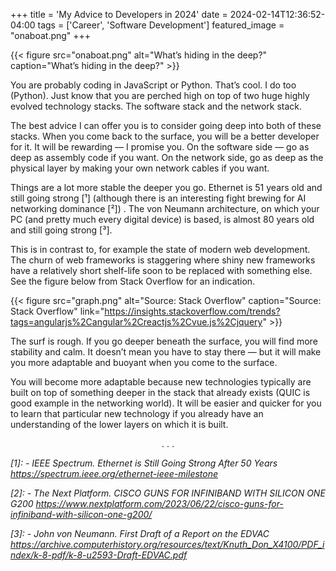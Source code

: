 +++
title = 'My Advice to Developers in 2024'
date = 2024-02-14T12:36:52-04:00
tags = ['Career', 'Software Development']
featured_image = "onaboat.png"
+++

{{< figure src="onaboat.png" alt="What’s hiding in the deep?" caption="What’s hiding in the deep?" >}}

You are probably coding in JavaScript or Python. That’s cool. I do too (Python). Just know that you are perched high on top of two huge highly evolved technology stacks. The software stack and the network stack.

The best advice I can offer you is to consider going deep into both of these stacks. When you come back to the surface, you will be a better developer for it. It will be rewarding — I promise you. On the software side — go as deep as assembly code if you want. On the network side, go as deep as the physical layer by making your own network cables if you want.

Things are a lot more stable the deeper you go. Ethernet is 51 years old and still going strong [¹] (although there is an interesting fight brewing for AI networking dominance [²]) . The von Neumann architecture, on which your PC (and pretty much every digital device) is based, is almost 80 years old and still going strong [³].

This is in contrast to, for example the state of modern web development. The churn of web frameworks is staggering where shiny new frameworks have a relatively short shelf-life soon to be replaced with something else. See the figure below from Stack Overflow for an indication.

{{< figure src="graph.png" alt="Source: Stack Overflow" caption="Source: Stack Overflow" link="https://insights.stackoverflow.com/trends?tags=angularjs%2Cangular%2Creactjs%2Cvue.js%2Cjquery" >}}

The surf is rough. If you go deeper beneath the surface, you will find more stability and calm. It doesn’t mean you have to stay there — but it will make you more adaptable and buoyant when you come to the surface.

You will become more adaptable because new technologies typically are built on top of something deeper in the stack that already exists (QUIC is good example in the networking world). It will be easier and quicker for you to learn that particular new technology if you already have an understanding of the lower layers on which it is built.

<p style='text-align: center;'>. . .</p>

_[1]: - IEEE Spectrum. Ethernet is Still Going Strong After 50 Years https://spectrum.ieee.org/ethernet-ieee-milestone_

_[2]: - The Next Platform. CISCO GUNS FOR INFINIBAND WITH SILICON ONE G200 https://www.nextplatform.com/2023/06/22/cisco-guns-for-infiniband-with-silicon-one-g200/_

_[3]: - John von Neumann. First Draft of a Report on the EDVAC https://archive.computerhistory.org/resources/text/Knuth_Don_X4100/PDF_index/k-8-pdf/k-8-u2593-Draft-EDVAC.pdf_
